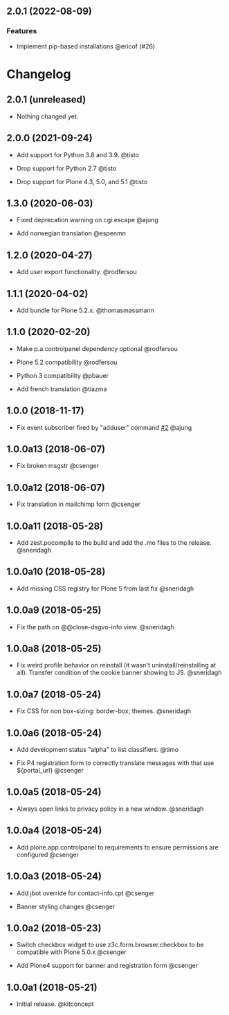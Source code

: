 ## 2.0.1 (2022-08-09)

### Features

- Implement pip-based installations @ericof
  (#26)


# Changelog

<!--
   You should *NOT* be adding new change log entries to this file.
   You should create a file in the news directory instead.
   For helpful instructions, please see:
   https://github.com/plone/plone.releaser/blob/master/ADD-A-NEWS-ITEM.rst
-->

## 2.0.1 (unreleased)

- Nothing changed yet.


## 2.0.0 (2021-09-24)

- Add support for Python 3.8 and 3.9. @tisto

- Drop support for Python 2.7 @tisto

- Drop support for Plone 4.3, 5.0, and 5.1 @tisto


## 1.3.0 (2020-06-03)

- Fixed deprecation warning on cgi.escape @ajung

- Add norwegian translation @espenmn


## 1.2.0 (2020-04-27)

- Add user export functionality. @rodfersou


## 1.1.1 (2020-04-02)

- Add bundle for Plone 5.2.x. @thomasmassmann


## 1.1.0 (2020-02-20)

- Make p.a.controlpanel dependency optional @rodfersou

- Plone 5.2 compatibility @rodfersou

- Python 3 compatibility @pbauer

- Add french translation @tiazma


## 1.0.0 (2018-11-17)

- Fix event subscriber fired by "adduser" command [#2](https://github.com/kitconcept/kitconcept.dsgvo/issues/2) @ajung


## 1.0.0a13 (2018-06-07)

- Fix broken msgstr @csenger


## 1.0.0a12 (2018-06-07)

- Fix translation in mailchimp form @csenger


## 1.0.0a11 (2018-05-28)

- Add zest.pocompile to the build and add the .mo files to the release. @sneridagh


## 1.0.0a10 (2018-05-28)

- Add missing CSS registry for Plone 5 from last fix @sneridagh


## 1.0.0a9 (2018-05-25)

- Fix the path on @@close-dsgvo-info view. @sneridagh


## 1.0.0a8 (2018-05-25)

- Fix weird profile behavior on reinstall (it wasn't uninstall/reinstalling at all). Transfer condition of the cookie banner showing to JS. @sneridagh


## 1.0.0a7 (2018-05-24)

- Fix CSS for non box-sizing: border-box; themes. @sneridagh


## 1.0.0a6 (2018-05-24)

- Add development status "alpha" to list classifiers. @timo

- Fix P4 registration form to correctly translate messages with that use ${portal_url} @csenger


## 1.0.0a5 (2018-05-24)

- Always open links to privacy policy in a new window. @sneridagh


## 1.0.0a4 (2018-05-24)

- Add plone.app.controlpanel to requirements to ensure permissions are configured @csenger

## 1.0.0a3 (2018-05-24)

- Add jbot override for contact-info.cpt @csenger

- Banner styling changes @csenger


## 1.0.0a2 (2018-05-23)

- Switch checkbox widget to use z3c.form.browser.checkbox to be compatible with Plone 5.0.x @csenger

- Add Plone4 support for banner and registration form @csenger


## 1.0.0a1 (2018-05-21)

- Initial release. @kitconcept
